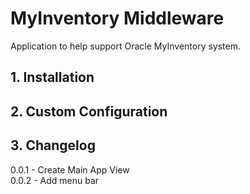 # MyInventory Middleware
Application to help support Oracle MyInventory system.

## 1. Installation

## 2. Custom Configuration

## 3. Changelog
0.0.1 - Create Main App View\
0.0.2 - Add menu bar